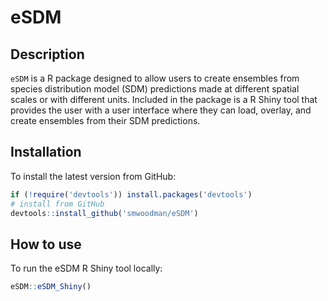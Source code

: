 # eSDM

## Description

`eSDM` is a R package designed to allow users to create ensembles from species distribution model (SDM) predictions made at different spatial scales or with different units. Included in the package is a R Shiny tool that provides the user with a user interface where they can load, overlay, and create ensembles from their SDM predictions.

## Installation

To install the latest version from GitHub:

```r
if (!require('devtools')) install.packages('devtools')
# install from GitHub
devtools::install_github('smwoodman/eSDM')
```

## How to use

To run the eSDM R Shiny tool locally:

```r
eSDM::eSDM_Shiny()
```
